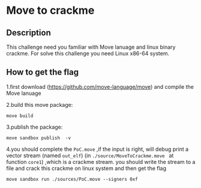 # **Move to crackme**

## Description

This challenge need you familiar with Move lanuage and  linux binary crackme. For solve this challenge you need Linux x86-64 system.

## How to get the flag

1.first download (https://github.com/move-language/move) and compile the Move lanuage

2.build this move package:

```
move build
```

3.publish the package:

```
move sandbox publish  -v
```

4.you should complete the `PoC.move` ,if the input is right, will debug print a vector stream (named `out_elf`) (in `./source/MoveToCrackme.move ` at function `core1`) ,which is a  crackme stream.  you should write the stream to a file and crack this crackme  on linux system and then get the flag

```
move sandbox run ./sources/PoC.move --signers 0xf
```

